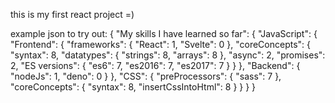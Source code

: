 this is my first react project =)

example json to try out:
{
    "My skills I have learned so far": {
        "JavaScript": {
            "Frontend": {
                "frameworks": {
                    "React": 1,
                    "Svelte": 0
                },
                "coreConcepts": {
                    "syntax": 8,
                    "datatypes": {
                        "strings": 8,
                        "arrays": 8
                    },
                    "async": 2,
                    "promises": 2,
                    "ES versions": {
                        "es6": 7,
                        "es2016": 7,
                        "es2017": 7
                    }
                }
            },
            "Backend": {
                "nodeJs": 1,
                "deno": 0
            }
        },
        "CSS": {
            "preProcessors": {
                "sass": 7
            },
            "coreConcepts": {
                "syntax": 8,
                "insertCssIntoHtml": 8
            }
        }
    }
}